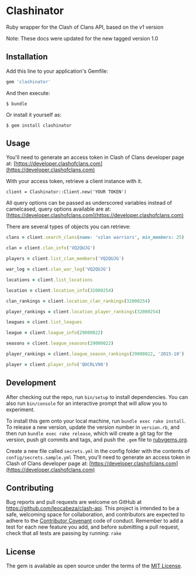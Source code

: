# Clashinator

Ruby wrapper for the Clash of Clans API, based on the v1 version

Note: These docs were updated for the new tagged version 1.0

## Installation

Add this line to your application's Gemfile:

```ruby
gem 'clashinator'
```

And then execute:

    $ bundle

Or install it yourself as:

    $ gem install clashinator

## Usage

You'll need to generate an access token in Clash of Clans developer page at:
[https://developer.clashofclans.com](https://developer.clashofclans.com)

With your access token, retrieve a client instance with it.

`client = Clashinator::Client.new('YOUR TOKEN')`

All query options can be passed as underscored variables instead of
camelcased, query options available are at: [https://developer.clashofclans.com](https://developer.clashofclans.com)

There are several types of objects you can retrieve:

```ruby
clans = client.search_clans(name: 'vzlan warriors', min_members: 25)

clan = client.clan_info('VQ2QUJG')

players = client.list_clan_members('VQ2QUJG')

war_log = client.clan_war_log('VQ2QUJG')

locations = client.list_locations

location = client.location_info(32000254)

clan_rankings = client.location_clan_rankings(32000254)

player_rankings = client.location_player_rankings(32000254)

leagues = client.list_leagues

league = client.league_info(29000022)

seasons = client.league_seasons(29000022)

player_rankings = client.league_season_rankings(29000022, '2015-10')

player = client.player_info('QOCRLV90')
```

## Development

After checking out the repo, run `bin/setup` to install dependencies. You can also run `bin/console` for an interactive prompt that will allow you to experiment.

To install this gem onto your local machine, run `bundle exec rake install`. To release a new version, update the version number in `version.rb`, and then run `bundle exec rake release`, which will create a git tag for the version, push git commits and tags, and push the `.gem` file to [rubygems.org](https://rubygems.org).

Create a new file called `secrets.yml` in the config folder with the contents of `config/secrets.sample.yml`
Then, you'll need to generate an access token in Clash of Clans developer page at:
[https://developer.clashofclans.com](https://developer.clashofclans.com)

## Contributing

Bug reports and pull requests are welcome on GitHub at https://github.com/leocabeza/clash-api. This project is intended to be a safe, welcoming space for collaboration, and contributors are expected to adhere to the [Contributor Covenant](http://contributor-covenant.org) code of conduct.
Remember to add a test for each new feature you add, and before submitting a pull request, check that all tests are passing by running: `rake`

## License

The gem is available as open source under the terms of the [MIT License](http://opensource.org/licenses/MIT).

